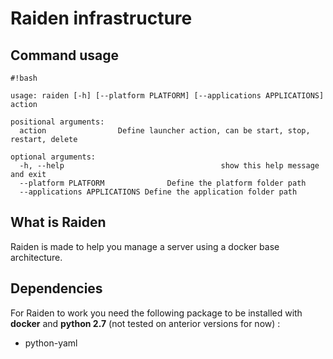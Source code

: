 # Raiden infrastructure #

## Command usage ##
```
#!bash

usage: raiden [-h] [--platform PLATFORM] [--applications APPLICATIONS] action

positional arguments:
  action                Define launcher action, can be start, stop, restart, delete

optional arguments:
  -h, --help                                   show this help message and exit
  --platform PLATFORM              Define the platform folder path
  --applications APPLICATIONS Define the application folder path
```

## What is Raiden ##
Raiden is made to help you manage a server using a docker base architecture.

## Dependencies ##
For Raiden to work you need the following package to be installed with **docker** and **python 2.7** (not tested on anterior versions for now) :

* python-yaml